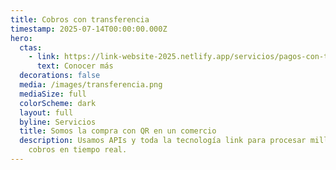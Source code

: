 ```yaml
---
title: Cobros con transferencia
timestamp: 2025-07-14T00:00:00.000Z
hero:
  ctas:
    - link: https://link-website-2025.netlify.app/servicios/pagos-con-transferencia
      text: Conocer más
  decorations: false
  media: /images/transferencia.png
  mediaSize: full
  colorScheme: dark
  layout: full
  byline: Servicios
  title: Somos la compra con QR en un comercio
  description: Usamos APIs y toda la tecnología link para procesar millones de
    cobros en tiempo real.
---
```

